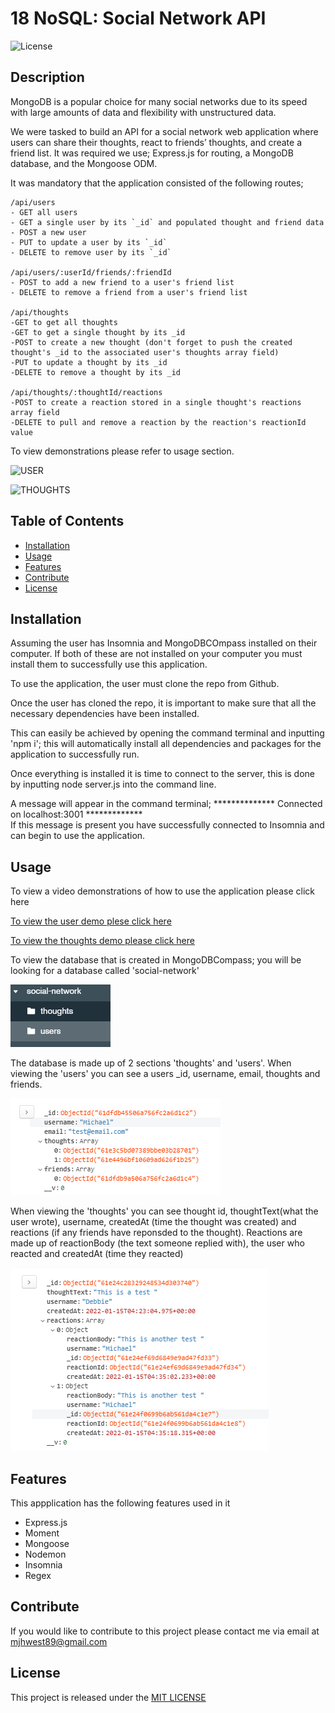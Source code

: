 # 18 NoSQL: Social Network API

![License](https://img.shields.io/badge/license-MIT-blue)

## Description 

MongoDB is a popular choice for many social networks due to its speed with large amounts of data and flexibility with unstructured data.

We were tasked to build an API for a social network web application where users can share their thoughts, react to friends’ thoughts, and create a friend list. It was required we use; Express.js for routing, a MongoDB database, and the Mongoose ODM. 

It was mandatory that the application consisted of the following routes; 

```
/api/users
- GET all users
- GET a single user by its `_id` and populated thought and friend data
- POST a new user
- PUT to update a user by its `_id`
- DELETE to remove user by its `_id`

/api/users/:userId/friends/:friendId
- POST to add a new friend to a user's friend list
- DELETE to remove a friend from a user's friend list

/api/thoughts
-GET to get all thoughts
-GET to get a single thought by its _id
-POST to create a new thought (don't forget to push the created thought's _id to the associated user's thoughts array field)
-PUT to update a thought by its _id
-DELETE to remove a thought by its _id

/api/thoughts/:thoughtId/reactions
-POST to create a reaction stored in a single thought's reactions array field
-DELETE to pull and remove a reaction by the reaction's reactionId value

```
To view demonstrations please refer to usage section. 

![USER](assets/USER.gif)


![THOUGHTS](assets/THOUGHTS.gif)

## Table of Contents 
- [Installation](#installation)
- [Usage](#usage)
- [Features](#features)
- [Contribute](#contribute)
- [License](#license)


## Installation

Assuming the user has Insomnia and MongoDBCOmpass installed on their computer. If both of these are not installed on your computer you must install them to successfully use this application.

To use the application, the user must clone the repo from Github. 

Once the user has cloned the repo, it is important to make sure that all the necessary dependencies have been installed. 

This can easily be achieved by opening the command terminal and inputting 'npm i'; this will automatically install all dependencies and packages for the application to successfully run. 

Once everything is installed it is time to connect to the server, this is done by inputting node server.js into the command line. 

A message will appear in the command terminal; ************** Connected on localhost:3001 ************* <br>
If this message is present you have successfully connected to Insomnia and can begin to use the application. 


## Usage

To view a video demonstrations of how to use the application please click here 

[To view the user demo plese click here](https://watch.screencastify.com/v/OWrR4e820r5dUkzu2LYS)

[To view the thoughts demo please click here](https://watch.screencastify.com/v/fry2tNqv7CQHfGcXYEh4)

To view the database that is created in MongoDBCompass; you will be looking for a database called 'social-network'

![social](assets/social.png)

The database is made up of 2 sections 'thoughts' and 'users'. 
When viewing the 'users' you can see a users _id, username, email, thoughts and friends. 

![users](assets/users.png)

When viewing the 'thoughts' you can see thought id, thoughtText(what the user wrote), username, createdAt (time the thought was created) and reactions (if any friends have reponsded to the thought). Reactions are made up of reactionBody (the text someone replied with), the user who reacted and createdAt (time they reacted) 

![thoughts](assets/thoughts.png)

## Features 
This appplication has the following features used in it
- Express.js
- Moment 
- Mongoose 
- Nodemon
- Insomnia 
- Regex

## Contribute
If you would like to contribute to this project please contact me via email at mjhwest89@gmail.com

## License
This project is released under the [MIT LICENSE](https://github.com/mjhwest/Social-Network-API/blob/main/LICENSE)